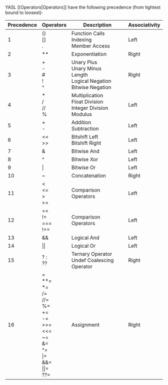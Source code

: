 YASL [[Operators|Operators]] have the following precedence (from tightest bound to loosest):

| Precedence | Operators | Description | Associativity |
|------------|-----------|-------------|---------------|
| 1          | () <br> [] <br> .   | Function Calls <br> Indexing <br> Member Access | Left |
| 2          | **        | Exponentiation | Right      |
| 3          | + <br> - <br> # <br> ! <br> ^ | Unary Plus <br> Unary Minus <br> Length <br> Logical Negation <br> Bitwise Negation | Right |
| 4          | * <br> / <br> // <br> % | Multiplication <br> Float Division <br> Integer Division <br> Modulus | Left |
| 5          | + <br> -  | Addition <br> Subtraction | Left |
| 6          | << <br> >> | Bitshift Left <br> Bitshift Right | Left |
| 7          | &         | Bitwise And | Left          |
| 8          | ^         | Bitwise Xor | Left          |
| 9          | \|        | Bitwise Or  | Left          |
| 10         | ~         | Concatenation | Right       |
| 11         | < <br> <= <br> > <br> >= | Comparison Operators | Left |
| 12         | == <br> != <br> === <br> !== | Comparison Operators | Left |
| 13         | &&        | Logical And | Left          |
| 14         | \|\|      | Logical Or  | Left          |
| 15         | ? : <br> ?? | Ternary Operator <br> Undef Coalescing Operator | Right |
| 16         |  = <br> **= <br> *= <br> /= <br> //= <br> %= <br> += <br> -= <br> >>= <br> <<= <br> ~= <br> &= <br> ^= <br> \|= <br> &&= <br> \|\|= <br> ??=  | Assignment  | Right |


